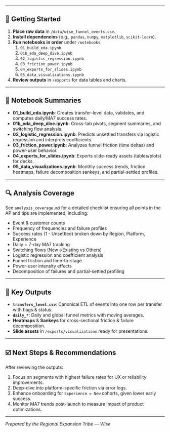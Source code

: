 
---

## 🚀 Getting Started

1. **Place raw data** in `/data/wise_funnel_events.csv`.  
2. **Install dependencies** (e.g., `pandas`, `numpy`, `matplotlib`, `scikit-learn`).  
3. **Run notebooks in order** under `/notebooks`:  
   1. `01_build_eda.ipynb`  
   2. `01b_eda_deep_dive.ipynb`  
   3. `02_logistic_regression.ipynb`  
   4. `03_friction_power.ipynb`  
   5. `04_exports_for_slides.ipynb`  
   6. `05_data_visualizations.ipynb`  
4. **Review outputs** in `/exports` for data tables and charts.

---

## 📄 Notebook Summaries

- **01_build_eda.ipynb**: Creates transfer-level data, validates, and computes daily/MA7 success rates.  
- **01b_eda_deep_dive.ipynb**: Cross-tab pivots, segment summaries, and switching flow analysis.  
- **02_logistic_regression.ipynb**: Predicts unsettled transfers via logistic regression and interprets coefficients.  
- **03_friction_power.ipynb**: Analyzes funnel friction (time deltas) and power-user behavior.  
- **04_exports_for_slides.ipynb**: Exports slide-ready assets (tables/plots) for decks.  
- **05_data_visualizations.ipynb**: Monthly success trends, friction heatmaps, failure decomposition sankeys, and partial-settled profiles.

---

## 🔍 Analysis Coverage

See `analysis_coverage.md` for a detailed checklist ensuring all points in the AP and tips are implemented, including:

- Event & customer counts  
- Frequency of frequencies and failure profiles  
- Success rates (1 - Unsettled) broken down by Region, Platform, Experience  
- Daily + 7-day MA7 tracking  
- Switching flows (New→Existing vs Others)  
- Logistic regression and coefficient analysis  
- Funnel friction and time-to-stage  
- Power-user intensity effects  
- Decomposition of failures and partial-settled profiling

---

## 🎯 Key Outputs

- **`transfers_level.csv`**: Canonical ETL of events into one row per transfer with flags & status.  
- **`daily_*`**: Daily and global funnel metrics with moving averages.  
- **Heatmaps** & **Sankeys** for cross-sectional friction & failure decomposition.  
- **Slide assets** in `/exports/visualizations` ready for presentations.

---

## ☑️ Next Steps & Recommendations

After reviewing the outputs:

1. Focus on segments with highest failure rates for UX or reliability improvements.  
2. Deep-dive into platform-specific friction via error logs.  
3. Enhance onboarding for `Experience = New` cohorts, given lower early success.  
4. Monitor MA7 trends post-launch to measure impact of product optimizations.

---

*Prepared by the Regional Expansion Tribe — Wise*  
